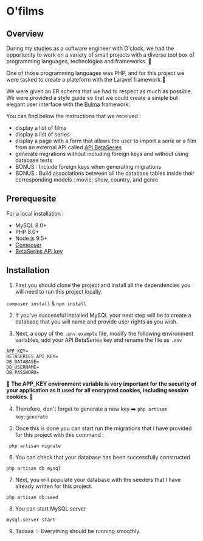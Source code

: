 # O'films 

## Overview 

During my studies as a software engineer with O'clock, we had the opportunity to work on a variety of small projects with a diverse tool box of programming languages, technologies and frameworks. 🧰

One of those programming languages was PHP, and for this project we were tasked to create a plateform with the Laravel framework.🐘

We were given an ER schema that we had to respect as much as possible. We were provided a style guide so that we could create a simple but elegant user interface with the [Bulma](https://bulma.io/) framework. 

You can find below the instructions that we received : 

- display a list of films 
- display a list of series
- display a page with a form that allows the user to import a serie or a film from an external API called [API BetaSeries](https://www.betaseries.com/en/api/)
- generate migrations without including foreign keys and without using database tests 
- BONUS : Include foreign keys when generating migrations 
- BONUS : Build associations between all the database tables inside their corresponding models : movie, show, country, and genre

## Prerequesite 

For a local installation : 

- MySQL 8.0+
- PHP 8.0+
- Node.js 9.5+
- [Composer](https://getcomposer.org/)
- [BetaSeries API key](https://www.betaseries.com/en/api/) 

## Installation 

1. First you should clone the project and install all the dependencies you will need to run this project locally. 

```composer install``` & ```npm install```

2. If you've successful installed MySQL your next step will be to create a database that you will name and provide user rights as you wish.

3. Next, a copy of the `.env.example` file, modify the following environment variables, add your API BetaSeries key and rename the file as `.env` 

```
APP_KEY= 
BETASERIES_API_KEY=
DB_DATABASE=
DB_USERNAME=
DB_PASSWORD=
```

**🚨 The APP_KEY environment variable is very important for the security of your application as it used for all encrypted cookies, including session cookies. 🍪**

4. Therefore, don't forget to generate a new key 
➡️ ```php artisan key:generate```

5. Once this is done you can start run the migrations that I have provided for this project with this command : 
```
 php artisan migrate
```

6. You can check that your database has been successfully constructed
```
php artisan db mysql
```

7. Next, you will populate your database with the seeders that I have already written for this project.
```
php artisan db:seed
```

8. You can start MySQL server
```
mysql.server start
```

9. Tadaaa ✨ Everything should be running smoothly.









